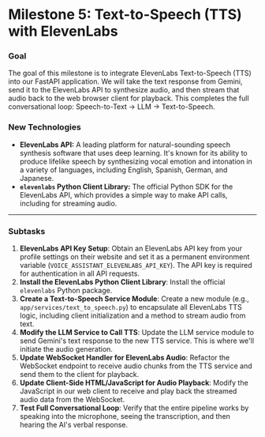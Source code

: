 # Milestone 5: Text-to-Speech (TTS) with ElevenLabs

### Goal
The goal of this milestone is to integrate ElevenLabs Text-to-Speech (TTS) into our FastAPI application. We will take the text response from Gemini, send it to the ElevenLabs API to synthesize audio, and then stream that audio back to the web browser client for playback. This completes the full conversational loop: Speech-to-Text -> LLM -> Text-to-Speech. 

### New Technologies
* **ElevenLabs API:** A leading platform for natural-sounding speech synthesis software that uses deep learning. It's known for its ability to produce lifelike speech by synthesizing vocal emotion and intonation in a variety of languages, including English, Spanish, German, and Japanese.
* **`elevenlabs` Python Client Library:** The official Python SDK for the ElevenLabs API, which provides a simple way to make API calls, including for streaming audio.

---

### Subtasks
1.  **ElevenLabs API Key Setup**: Obtain an ElevenLabs API key from your profile settings on their website and set it as a permanent environment variable (`VOICE_ASSISTANT_ELEVENLABS_API_KEY`). The API key is required for authentication in all API requests.
2.  **Install the ElevenLabs Python Client Library**: Install the official `elevenlabs` Python package.
3.  **Create a Text-to-Speech Service Module**: Create a new module (e.g., `app/services/text_to_speech.py`) to encapsulate all ElevenLabs TTS logic, including client initialization and a method to stream audio from text.
4.  **Modify the LLM Service to Call TTS**: Update the LLM service module to send Gemini's text response to the new TTS service. This is where we'll initiate the audio generation.
5.  **Update WebSocket Handler for ElevenLabs Audio**: Refactor the WebSocket endpoint to receive audio chunks from the TTS service and send them to the client for playback.
6.  **Update Client-Side HTML/JavaScript for Audio Playback**: Modify the JavaScript in our web client to receive and play back the streamed audio data from the WebSocket.
7.  **Test Full Conversational Loop**: Verify that the entire pipeline works by speaking into the microphone, seeing the transcription, and then hearing the AI's verbal response.